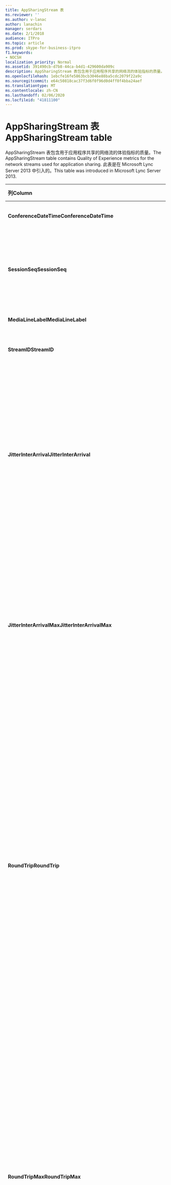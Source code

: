 ```yaml
---
title: AppSharingStream 表
ms.reviewer: ''
ms.author: v-lanac
author: lanachin
manager: serdars
ms.date: 2/1/2018
audience: ITPro
ms.topic: article
ms.prod: skype-for-business-itpro
f1.keywords:
- NOCSH
localization_priority: Normal
ms.assetid: 391490cb-d7b8-44ca-b4d1-429600da909c
description: AppSharingStream 表包含用于应用程序共享的网络流的体验指标的质量。 此表是在 Microsoft Lync Server 2013 中引入的。
ms.openlocfilehash: 1ebcfe16fe5863bcb3046e88ba5cdc2079f22a9c
ms.sourcegitcommit: e64c50818cac37f3d6f0f96d0d4ff0f4bba24aef
ms.translationtype: MT
ms.contentlocale: zh-CN
ms.lasthandoff: 02/06/2020
ms.locfileid: "41811100"
---
```

# <a name="appsharingstream-table"></a><span data-ttu-id="f3d5b-104">AppSharingStream 表</span><span class="sxs-lookup"><span data-stu-id="f3d5b-104">AppSharingStream table</span></span>
 
<span data-ttu-id="f3d5b-105">AppSharingStream 表包含用于应用程序共享的网络流的体验指标的质量。</span><span class="sxs-lookup"><span data-stu-id="f3d5b-105">The AppSharingStream table contains Quality of Experience metrics for the network streams used for application sharing.</span></span> <span data-ttu-id="f3d5b-106">此表是在 Microsoft Lync Server 2013 中引入的。</span><span class="sxs-lookup"><span data-stu-id="f3d5b-106">This table was introduced in Microsoft Lync Server 2013.</span></span>
  
|<span data-ttu-id="f3d5b-107">**列**</span><span class="sxs-lookup"><span data-stu-id="f3d5b-107">**Column**</span></span>|<span data-ttu-id="f3d5b-108">**数据类型**</span><span class="sxs-lookup"><span data-stu-id="f3d5b-108">**Data Type**</span></span>|<span data-ttu-id="f3d5b-109">**键/索引**</span><span class="sxs-lookup"><span data-stu-id="f3d5b-109">**Key/Index**</span></span>|<span data-ttu-id="f3d5b-110">**详细信息**</span><span class="sxs-lookup"><span data-stu-id="f3d5b-110">**Details**</span></span>|
|:-----|:-----|:-----|:-----|
|<span data-ttu-id="f3d5b-111">**ConferenceDateTime**</span><span class="sxs-lookup"><span data-stu-id="f3d5b-111">**ConferenceDateTime**</span></span> <br/> |<span data-ttu-id="f3d5b-112">从中</span><span class="sxs-lookup"><span data-stu-id="f3d5b-112">dateTime</span></span>  <br/> |<span data-ttu-id="f3d5b-113">主、外部</span><span class="sxs-lookup"><span data-stu-id="f3d5b-113">Primary, Foreign</span></span>  <br/> |<span data-ttu-id="f3d5b-114">会话开始的日期和时间。</span><span class="sxs-lookup"><span data-stu-id="f3d5b-114">Date and time that the session started.</span></span>  <br/> |
|<span data-ttu-id="f3d5b-115">**SessionSeq**</span><span class="sxs-lookup"><span data-stu-id="f3d5b-115">**SessionSeq**</span></span> <br/> |<span data-ttu-id="f3d5b-116">int</span><span class="sxs-lookup"><span data-stu-id="f3d5b-116">int</span></span>  <br/> |<span data-ttu-id="f3d5b-117">主、外部</span><span class="sxs-lookup"><span data-stu-id="f3d5b-117">Primary, Foreign</span></span>  <br/> |<span data-ttu-id="f3d5b-118">用于区分在同一日期和同一时间启动的会话的顺序标识符。</span><span class="sxs-lookup"><span data-stu-id="f3d5b-118">Sequential identifier used to distinguish between sessions that started on the same date and at the same time.</span></span>  <br/> |
|<span data-ttu-id="f3d5b-119">**MediaLineLabel**</span><span class="sxs-lookup"><span data-stu-id="f3d5b-119">**MediaLineLabel**</span></span> <br/> |<span data-ttu-id="f3d5b-120">tinyint</span><span class="sxs-lookup"><span data-stu-id="f3d5b-120">tinyint</span></span>  <br/> |<span data-ttu-id="f3d5b-121">主、外部</span><span class="sxs-lookup"><span data-stu-id="f3d5b-121">Primary, Foreign</span></span>  <br/> | <span data-ttu-id="f3d5b-122">请参阅[MediaLine 表](https://docs.microsoft.com/skypeforbusiness/schema-reference/quality-of-experience-qoe-database-schema/medialine-0)。</span><span class="sxs-lookup"><span data-stu-id="f3d5b-122">See [MediaLine Table](https://docs.microsoft.com/skypeforbusiness/schema-reference/quality-of-experience-qoe-database-schema/medialine-0).</span></span> <br/> |
|<span data-ttu-id="f3d5b-123">**StreamID**</span><span class="sxs-lookup"><span data-stu-id="f3d5b-123">**StreamID**</span></span> <br/> |<span data-ttu-id="f3d5b-124">int</span><span class="sxs-lookup"><span data-stu-id="f3d5b-124">int</span></span>  <br/> |<span data-ttu-id="f3d5b-125">Primary</span><span class="sxs-lookup"><span data-stu-id="f3d5b-125">Primary</span></span>  <br/> |<span data-ttu-id="f3d5b-126">应用程序共享流的唯一标识符。</span><span class="sxs-lookup"><span data-stu-id="f3d5b-126">Unique identifier of the application sharing stream.</span></span>  <br/> |
|<span data-ttu-id="f3d5b-127">**JitterInterArrival**</span><span class="sxs-lookup"><span data-stu-id="f3d5b-127">**JitterInterArrival**</span></span> <br/> |<span data-ttu-id="f3d5b-128">int</span><span class="sxs-lookup"><span data-stu-id="f3d5b-128">int</span></span>  <br/> ||<span data-ttu-id="f3d5b-p103">在 RTP 数据包到达之间检测到的平均抖动率。（抖动是针对呼叫的“不稳定性”的度量。）高抖动值通常是由拥塞或媒体服务器超载造成的，从而导致音频失真或丢失。</span><span class="sxs-lookup"><span data-stu-id="f3d5b-p103">Average jitter detected between RTP packet arrivals. (Jitter is a measure of the "shakiness" of a call.) High jitter values are typically caused by congestion or an overloaded media server, and result in distorted or lost audio.</span></span>  <br/> |
|<span data-ttu-id="f3d5b-131">**JitterInterArrivalMax**</span><span class="sxs-lookup"><span data-stu-id="f3d5b-131">**JitterInterArrivalMax**</span></span> <br/> |<span data-ttu-id="f3d5b-132">int</span><span class="sxs-lookup"><span data-stu-id="f3d5b-132">int</span></span>  <br/> ||<span data-ttu-id="f3d5b-133">在 RTP 数据包到达之间检测到最大抖动。</span><span class="sxs-lookup"><span data-stu-id="f3d5b-133">Maximum jitter detected between RTP packet arrivals.</span></span> <span data-ttu-id="f3d5b-134">（抖动是指通话的 "shakiness" 的衡量。）高抖动值通常由拥塞或过载的媒体服务器导致，并导致失真或丢失的音频。</span><span class="sxs-lookup"><span data-stu-id="f3d5b-134">(Jitter is a measure of the "shakiness" of a call.) High jitter values are typically caused by congestion or an overloaded media server, and result in distorted or lost audio.</span></span>  <br/> |
|<span data-ttu-id="f3d5b-135">**RoundTrip**</span><span class="sxs-lookup"><span data-stu-id="f3d5b-135">**RoundTrip**</span></span> <br/> |<span data-ttu-id="f3d5b-136">int</span><span class="sxs-lookup"><span data-stu-id="f3d5b-136">int</span></span>  <br/> ||<span data-ttu-id="f3d5b-p105">实时传输协议数据包来往于另一个终结点所需的平均时间量（以毫秒为单位）。来回行程的时间小于或等于 200 毫秒被视为质量可接受。</span><span class="sxs-lookup"><span data-stu-id="f3d5b-p105">Average amount of (in milliseconds) required for a Real-Time Transport Protocol packet to travel to another endpoint and then back. Round-trip times of 200 milliseconds or less are considered of acceptable quality.</span></span>  <br/> <span data-ttu-id="f3d5b-p106">高来回行程时间值可能是由国际呼叫路由、路由配置错误或媒体服务器超载造成的，从而导致双向实时音频对话存在问题。</span><span class="sxs-lookup"><span data-stu-id="f3d5b-p106">High round-trip values can be caused by international call routing; a routing misconfiguration; or an overloaded media server. High round-trip times result in difficulties with two-way, real-time audio conversations.</span></span>  <br/> |
|<span data-ttu-id="f3d5b-141">**RoundTripMax**</span><span class="sxs-lookup"><span data-stu-id="f3d5b-141">**RoundTripMax**</span></span> <br/> |<span data-ttu-id="f3d5b-142">int</span><span class="sxs-lookup"><span data-stu-id="f3d5b-142">int</span></span>  <br/> ||<span data-ttu-id="f3d5b-143">实时传输协议数据包传送到另一个终结点和后端所需的最大值（以毫秒为单位）。</span><span class="sxs-lookup"><span data-stu-id="f3d5b-143">Maximum amount of (in milliseconds) required for a Real-Time Transport Protocol packet to travel to another endpoint and then back.</span></span> <span data-ttu-id="f3d5b-144">来回行程的时间小于或等于 200 毫秒被视为质量可接受。</span><span class="sxs-lookup"><span data-stu-id="f3d5b-144">Round-trip times of 200 milliseconds or less are considered of acceptable quality.</span></span>  <br/> <span data-ttu-id="f3d5b-p108">高来回行程时间值可能是由国际呼叫路由、路由配置错误或媒体服务器超载造成的，从而导致双向实时音频对话存在问题。</span><span class="sxs-lookup"><span data-stu-id="f3d5b-p108">High round-trip values can be caused by international call routing; a routing misconfiguration; or an overloaded media server. High round-trip times result in difficulties with two-way, real-time audio conversations.</span></span>  <br/> |
|<span data-ttu-id="f3d5b-147">**PacketLossRate**</span><span class="sxs-lookup"><span data-stu-id="f3d5b-147">**PacketLossRate**</span></span> <br/> |<span data-ttu-id="f3d5b-148">float</span><span class="sxs-lookup"><span data-stu-id="f3d5b-148">float</span></span>  <br/> ||<span data-ttu-id="f3d5b-p109">平均实时传输协议 (RTP) 数据包丢失率。（当 RTP 数据包（一项用于在 Internet 中传输音频和视频的协议）无法到达其目标位置时，即发生数据包丢失。）高丢失率通常是由拥塞、带宽不足、无线拥塞/干扰或媒体服务器超载造成的。数据包丢失通常导致音频失真或丢失。</span><span class="sxs-lookup"><span data-stu-id="f3d5b-p109">Average rate of Real-Time Transport Protocol (RTP) packet loss. (Packet loss occurs when RTP packets, a protocol used for transmitting audio and video across the Internet, failed to reach their destination.) High loss rates are generally caused by congestion; lack of bandwidth; wireless congestion or interference; or an overloaded media server. Packet loss typically results in distorted or lost audio.</span></span>  <br/> |
|<span data-ttu-id="f3d5b-152">**PacketLossRateMax**</span><span class="sxs-lookup"><span data-stu-id="f3d5b-152">**PacketLossRateMax**</span></span> <br/> |<span data-ttu-id="f3d5b-153">float</span><span class="sxs-lookup"><span data-stu-id="f3d5b-153">float</span></span>  <br/> ||<span data-ttu-id="f3d5b-154">实时传输协议（RTP）数据包丢失的最大速率。</span><span class="sxs-lookup"><span data-stu-id="f3d5b-154">Maximum rate of Real-Time Transport Protocol (RTP) packet loss.</span></span> <span data-ttu-id="f3d5b-155">（当 RTP 数据包（用于在 Internet 上传输音频和视频的协议）无法访问目标时，将发生数据包丢失。）高损失率通常由拥塞引起;缺少带宽;无线拥挤或干扰;或重载的媒体服务器。</span><span class="sxs-lookup"><span data-stu-id="f3d5b-155">(Packet loss occurs when RTP packets, a protocol used for transmitting audio and video across the Internet, failed to reach their destination.) High loss rates are generally caused by congestion; lack of bandwidth; wireless congestion or interference; or an overloaded media server.</span></span> <span data-ttu-id="f3d5b-156">数据包丢失通常导致音频失真或丢失。</span><span class="sxs-lookup"><span data-stu-id="f3d5b-156">Packet loss typically results in distorted or lost audio.</span></span>  <br/> |
|<span data-ttu-id="f3d5b-157">**PacketUtilization**</span><span class="sxs-lookup"><span data-stu-id="f3d5b-157">**PacketUtilization**</span></span> <br/> |<span data-ttu-id="f3d5b-158">int</span><span class="sxs-lookup"><span data-stu-id="f3d5b-158">int</span></span>  <br/> ||<span data-ttu-id="f3d5b-159">发送的数据包数。</span><span class="sxs-lookup"><span data-stu-id="f3d5b-159">Number of packets sent.</span></span>  <br/> |
|<span data-ttu-id="f3d5b-160">**BandwidthEst**</span><span class="sxs-lookup"><span data-stu-id="f3d5b-160">**BandwidthEst**</span></span> <br/> |<span data-ttu-id="f3d5b-161">int</span><span class="sxs-lookup"><span data-stu-id="f3d5b-161">int</span></span>  <br/> ||<span data-ttu-id="f3d5b-162">在会话结束时可用的估计单向带宽。</span><span class="sxs-lookup"><span data-stu-id="f3d5b-162">Estimated one-way bandwidth available at the end of the session.</span></span> <span data-ttu-id="f3d5b-163">以位/秒为单位报告。</span><span class="sxs-lookup"><span data-stu-id="f3d5b-163">Reported in bits per second.</span></span>  <br/> |
|<span data-ttu-id="f3d5b-164">**AppSharingPayloadDescription**</span><span class="sxs-lookup"><span data-stu-id="f3d5b-164">**AppSharingPayloadDescription**</span></span> <br/> |<span data-ttu-id="f3d5b-165">int</span><span class="sxs-lookup"><span data-stu-id="f3d5b-165">int</span></span>  <br/> ||<span data-ttu-id="f3d5b-166">应用程序共享负载的说明。</span><span class="sxs-lookup"><span data-stu-id="f3d5b-166">Description of the application sharing payload.</span></span>  <br/> |
|<span data-ttu-id="f3d5b-167">**RelativeOneWayTotal**</span><span class="sxs-lookup"><span data-stu-id="f3d5b-167">**RelativeOneWayTotal**</span></span> <br/> |<span data-ttu-id="f3d5b-168">float</span><span class="sxs-lookup"><span data-stu-id="f3d5b-168">float</span></span>  <br/> ||<span data-ttu-id="f3d5b-169">单向延迟的总金额。</span><span class="sxs-lookup"><span data-stu-id="f3d5b-169">Total amount of one-way latency.</span></span> <span data-ttu-id="f3d5b-170">相对单向延迟测量客户端与服务器之间的延迟。</span><span class="sxs-lookup"><span data-stu-id="f3d5b-170">Relative one-way latency measures the delay between the client and the server.</span></span>  <br/> |
|<span data-ttu-id="f3d5b-171">**RelativeOneWayAverage**</span><span class="sxs-lookup"><span data-stu-id="f3d5b-171">**RelativeOneWayAverage**</span></span> <br/> |<span data-ttu-id="f3d5b-172">float</span><span class="sxs-lookup"><span data-stu-id="f3d5b-172">float</span></span>  <br/> ||<span data-ttu-id="f3d5b-173">单向延迟的平均量。</span><span class="sxs-lookup"><span data-stu-id="f3d5b-173">Average amount of one-way latency.</span></span> <span data-ttu-id="f3d5b-174">相对单向延迟测量客户端与服务器之间的延迟。</span><span class="sxs-lookup"><span data-stu-id="f3d5b-174">Relative one-way latency measures the delay between the client and the server.</span></span>  <br/> |
|<span data-ttu-id="f3d5b-175">**RelativeOneWayMax**</span><span class="sxs-lookup"><span data-stu-id="f3d5b-175">**RelativeOneWayMax**</span></span> <br/> |<span data-ttu-id="f3d5b-176">float</span><span class="sxs-lookup"><span data-stu-id="f3d5b-176">float</span></span>  <br/> ||<span data-ttu-id="f3d5b-177">单向延迟的最大值。</span><span class="sxs-lookup"><span data-stu-id="f3d5b-177">Maximum amount of one-way latency.</span></span> <span data-ttu-id="f3d5b-178">相对单向延迟测量客户端与服务器之间的延迟。</span><span class="sxs-lookup"><span data-stu-id="f3d5b-178">Relative one-way latency measures the delay between the client and the server.</span></span>  <br/> |
|<span data-ttu-id="f3d5b-179">**RelativeOneWayBurstOccurrences**</span><span class="sxs-lookup"><span data-stu-id="f3d5b-179">**RelativeOneWayBurstOccurrences**</span></span> <br/> |<span data-ttu-id="f3d5b-180">int</span><span class="sxs-lookup"><span data-stu-id="f3d5b-180">int</span></span>  <br/> ||<span data-ttu-id="f3d5b-181">总单向爆发次数。</span><span class="sxs-lookup"><span data-stu-id="f3d5b-181">Total one-way burst occurrences.</span></span> <span data-ttu-id="f3d5b-182">"Bursty" 传输是一种传输方式，其中的数据流与稳定流相反，数据流处于不可预知的突发流量。</span><span class="sxs-lookup"><span data-stu-id="f3d5b-182">A "bursty" transmission is a transmission where data flows in unpredictable bursts as opposed to a steady stream.</span></span> <span data-ttu-id="f3d5b-183">此指标测量客户端与服务器之间的数据流。</span><span class="sxs-lookup"><span data-stu-id="f3d5b-183">This metric measures data flow between the client and the server.</span></span>  <br/> |
|<span data-ttu-id="f3d5b-184">**RelativeOneWayBurstDensity**</span><span class="sxs-lookup"><span data-stu-id="f3d5b-184">**RelativeOneWayBurstDensity**</span></span> <br/> |<span data-ttu-id="f3d5b-185">float</span><span class="sxs-lookup"><span data-stu-id="f3d5b-185">float</span></span>  <br/> ||<span data-ttu-id="f3d5b-186">总单向脉冲密度。</span><span class="sxs-lookup"><span data-stu-id="f3d5b-186">Total one-way burst density.</span></span> <span data-ttu-id="f3d5b-187">"Bursty" 传输是一种传输方式，其中的数据流与稳定流相反，数据流处于不可预知的突发流量。</span><span class="sxs-lookup"><span data-stu-id="f3d5b-187">A "bursty" transmission is a transmission where data flows in unpredictable bursts as opposed to a steady stream.</span></span> <span data-ttu-id="f3d5b-188">此指标测量客户端与服务器之间的数据流。</span><span class="sxs-lookup"><span data-stu-id="f3d5b-188">This metric measures data flow between the client and the server.</span></span>  <br/> |
|<span data-ttu-id="f3d5b-189">**RelativeOneWayBurstDuration**</span><span class="sxs-lookup"><span data-stu-id="f3d5b-189">**RelativeOneWayBurstDuration**</span></span> <br/> |<span data-ttu-id="f3d5b-190">float</span><span class="sxs-lookup"><span data-stu-id="f3d5b-190">float</span></span>  <br/> ||<span data-ttu-id="f3d5b-191">总的单向脉冲持续时间。</span><span class="sxs-lookup"><span data-stu-id="f3d5b-191">Total one-way burst duration.</span></span> <span data-ttu-id="f3d5b-192">"Bursty" 传输是一种传输方式，其中的数据流与稳定流相反，数据流处于不可预知的突发流量。</span><span class="sxs-lookup"><span data-stu-id="f3d5b-192">A "bursty" transmission is a transmission where data flows in unpredictable bursts as opposed to a steady stream.</span></span> <span data-ttu-id="f3d5b-193">此指标测量客户端与服务器之间的数据流。</span><span class="sxs-lookup"><span data-stu-id="f3d5b-193">This metric measures data flow between the client and the server.</span></span>  <br/> |
|<span data-ttu-id="f3d5b-194">**RelativeOneWayGapOccurrences**</span><span class="sxs-lookup"><span data-stu-id="f3d5b-194">**RelativeOneWayGapOccurrences**</span></span> <br/> |<span data-ttu-id="f3d5b-195">int</span><span class="sxs-lookup"><span data-stu-id="f3d5b-195">int</span></span>  <br/> ||<span data-ttu-id="f3d5b-196">总的单向间隔发生次数。</span><span class="sxs-lookup"><span data-stu-id="f3d5b-196">Total one-way gap occurrences.</span></span> <span data-ttu-id="f3d5b-197">"Bursty" 传输是一种传输方式，其中的数据流与稳定流相反，其数据流可预料的猝发。间隙表示这些猝发之间的延迟。</span><span class="sxs-lookup"><span data-stu-id="f3d5b-197">A "bursty" transmission is a transmission where data flows in unpredictable bursts as opposed to a steady stream; gaps indicate delays between these bursts.</span></span> <span data-ttu-id="f3d5b-198">此指标测量客户端与服务器之间的数据流。</span><span class="sxs-lookup"><span data-stu-id="f3d5b-198">This metric measures data flow between the client and the server.</span></span>  <br/> |
|<span data-ttu-id="f3d5b-199">**RelativeOneWayGapDensity**</span><span class="sxs-lookup"><span data-stu-id="f3d5b-199">**RelativeOneWayGapDensity**</span></span> <br/> |<span data-ttu-id="f3d5b-200">float</span><span class="sxs-lookup"><span data-stu-id="f3d5b-200">float</span></span>  <br/> ||<span data-ttu-id="f3d5b-201">总单向间距密度。</span><span class="sxs-lookup"><span data-stu-id="f3d5b-201">Total one-way gap density.</span></span> <span data-ttu-id="f3d5b-202">"Bursty" 传输是一种传输方式，其中的数据流与稳定流相反，其数据流可预料的猝发。间隙表示这些猝发之间的延迟。</span><span class="sxs-lookup"><span data-stu-id="f3d5b-202">A "bursty" transmission is a transmission where data flows in unpredictable bursts as opposed to a steady stream; gaps indicate delays between these bursts.</span></span> <span data-ttu-id="f3d5b-203">此指标测量客户端与服务器之间的数据流。</span><span class="sxs-lookup"><span data-stu-id="f3d5b-203">This metric measures data flow between the client and the server.</span></span>  <br/> |
|<span data-ttu-id="f3d5b-204">**RelativeOneWayGapDuration**</span><span class="sxs-lookup"><span data-stu-id="f3d5b-204">**RelativeOneWayGapDuration**</span></span> <br/> |<span data-ttu-id="f3d5b-205">float</span><span class="sxs-lookup"><span data-stu-id="f3d5b-205">float</span></span>  <br/> ||<span data-ttu-id="f3d5b-206">总的单间隔持续时间。</span><span class="sxs-lookup"><span data-stu-id="f3d5b-206">Total one-way gap duration.</span></span> <span data-ttu-id="f3d5b-207">"Bursty" 传输是一种传输方式，其中的数据流与稳定流相反，其数据流可预料的猝发。间隙表示这些猝发之间的延迟。</span><span class="sxs-lookup"><span data-stu-id="f3d5b-207">A "bursty" transmission is a transmission where data flows in unpredictable bursts as opposed to a steady stream; gaps indicate delays between these bursts.</span></span> <span data-ttu-id="f3d5b-208">此指标测量客户端与服务器之间的数据流。</span><span class="sxs-lookup"><span data-stu-id="f3d5b-208">This metric measures data flow between the client and the server.</span></span>  <br/> |
|<span data-ttu-id="f3d5b-209">**ApplicationSharingType**</span><span class="sxs-lookup"><span data-stu-id="f3d5b-209">**ApplicationSharingType**</span></span> <br/> |<span data-ttu-id="f3d5b-210">varChar （256）</span><span class="sxs-lookup"><span data-stu-id="f3d5b-210">varChar(256)</span></span>  <br/> ||<span data-ttu-id="f3d5b-211">应用程序角色（共享者或查看者）和内容类型。</span><span class="sxs-lookup"><span data-stu-id="f3d5b-211">Application role (Sharer or Viewer) and content type.</span></span>  <br/> |
|<span data-ttu-id="f3d5b-212">**RDPTileProcessingLatencyTotal**</span><span class="sxs-lookup"><span data-stu-id="f3d5b-212">**RDPTileProcessingLatencyTotal**</span></span> <br/> |<span data-ttu-id="f3d5b-213">float</span><span class="sxs-lookup"><span data-stu-id="f3d5b-213">float</span></span>  <br/> ||<span data-ttu-id="f3d5b-214">远程桌面协议（RDP）磁贴的处理总时间。</span><span class="sxs-lookup"><span data-stu-id="f3d5b-214">Total processing time for remote desktop protocol (RDP) tiles.</span></span> <span data-ttu-id="f3d5b-215">较高的总计等于查看体验中较长的延迟。</span><span class="sxs-lookup"><span data-stu-id="f3d5b-215">A higher total equates to a longer delay in the viewing experience.</span></span>  <br/> |
|<span data-ttu-id="f3d5b-216">**RDPTileProcessingLatencyAverage**</span><span class="sxs-lookup"><span data-stu-id="f3d5b-216">**RDPTileProcessingLatencyAverage**</span></span> <br/> |<span data-ttu-id="f3d5b-217">float</span><span class="sxs-lookup"><span data-stu-id="f3d5b-217">float</span></span>  <br/> ||<span data-ttu-id="f3d5b-218">远程桌面协议（RDP）磁贴的平均处理时间。</span><span class="sxs-lookup"><span data-stu-id="f3d5b-218">Average processing time for remote desktop protocol (RDP) tiles.</span></span> <span data-ttu-id="f3d5b-219">较高的总计等于查看体验中较长的延迟。</span><span class="sxs-lookup"><span data-stu-id="f3d5b-219">A higher total equates to a longer delay in the viewing experience.</span></span>  <br/> |
|<span data-ttu-id="f3d5b-220">**RDPTileProcessingLatencyMax**</span><span class="sxs-lookup"><span data-stu-id="f3d5b-220">**RDPTileProcessingLatencyMax**</span></span> <br/> |<span data-ttu-id="f3d5b-221">float</span><span class="sxs-lookup"><span data-stu-id="f3d5b-221">float</span></span>  <br/> ||<span data-ttu-id="f3d5b-222">远程桌面协议（RDP）磁贴的最长处理时间。</span><span class="sxs-lookup"><span data-stu-id="f3d5b-222">Maximum processing time for remote desktop protocol (RDP) tiles.</span></span> <span data-ttu-id="f3d5b-223">较高的总计等于查看体验中较长的延迟。</span><span class="sxs-lookup"><span data-stu-id="f3d5b-223">A higher total equates to a longer delay in the viewing experience.</span></span>  <br/> |
|<span data-ttu-id="f3d5b-224">**RDPTileProcessingLatencyBurstOccurrences**</span><span class="sxs-lookup"><span data-stu-id="f3d5b-224">**RDPTileProcessingLatencyBurstOccurrences**</span></span> <br/> |<span data-ttu-id="f3d5b-225">int</span><span class="sxs-lookup"><span data-stu-id="f3d5b-225">int</span></span>  <br/> ||<span data-ttu-id="f3d5b-226">远程桌面协议（RDP）磁贴的处理时间内的爆发次数。</span><span class="sxs-lookup"><span data-stu-id="f3d5b-226">Burst occurrences in the processing time for remote desktop protocol (RDP) tiles.</span></span> <span data-ttu-id="f3d5b-227">"Bursty" 传输是一种传输方式，其中的数据流与稳定流相反，数据流处于不可预知的突发流量。</span><span class="sxs-lookup"><span data-stu-id="f3d5b-227">A "bursty" transmission is a transmission where data flows in unpredictable bursts as opposed to a steady stream.</span></span>  <br/> |
|<span data-ttu-id="f3d5b-228">**RDPTileProcessingLatencyBurstDensity**</span><span class="sxs-lookup"><span data-stu-id="f3d5b-228">**RDPTileProcessingLatencyBurstDensity**</span></span> <br/> |<span data-ttu-id="f3d5b-229">float</span><span class="sxs-lookup"><span data-stu-id="f3d5b-229">float</span></span>  <br/> ||<span data-ttu-id="f3d5b-230">远程桌面协议（RDP）磁贴的处理时间中的爆发密度。</span><span class="sxs-lookup"><span data-stu-id="f3d5b-230">Burst density in the processing time for remote desktop protocol (RDP) tiles.</span></span> <span data-ttu-id="f3d5b-231">"Bursty" 传输是一种传输方式，其中的数据流与稳定流相反，数据流处于不可预知的突发流量。</span><span class="sxs-lookup"><span data-stu-id="f3d5b-231">A "bursty" transmission is a transmission where data flows in unpredictable bursts as opposed to a steady stream.</span></span>  <br/> |
|<span data-ttu-id="f3d5b-232">**RDPTileProcessingLatencyBurstDuration**</span><span class="sxs-lookup"><span data-stu-id="f3d5b-232">**RDPTileProcessingLatencyBurstDuration**</span></span> <br/> |<span data-ttu-id="f3d5b-233">float</span><span class="sxs-lookup"><span data-stu-id="f3d5b-233">float</span></span>  <br/> ||<span data-ttu-id="f3d5b-234">远程桌面协议（RDP）磁贴的处理时间内的爆发持续时间。</span><span class="sxs-lookup"><span data-stu-id="f3d5b-234">Burst duration in the processing time for remote desktop protocol (RDP) tiles.</span></span> <span data-ttu-id="f3d5b-235">"Bursty" 传输是一种传输方式，其中的数据流与稳定流相反，数据流处于不可预知的突发流量。</span><span class="sxs-lookup"><span data-stu-id="f3d5b-235">A "bursty" transmission is a transmission where data flows in unpredictable bursts as opposed to a steady stream.</span></span>  <br/> |
|<span data-ttu-id="f3d5b-236">**RDPTileProcessingLatencyGapOccurrences**</span><span class="sxs-lookup"><span data-stu-id="f3d5b-236">**RDPTileProcessingLatencyGapOccurrences**</span></span> <br/> |<span data-ttu-id="f3d5b-237">int</span><span class="sxs-lookup"><span data-stu-id="f3d5b-237">int</span></span>  <br/> ||<span data-ttu-id="f3d5b-238">在远程桌面协议（RDP）磁贴的处理时间内出现间隙的情况。</span><span class="sxs-lookup"><span data-stu-id="f3d5b-238">Gap occurrences in the processing time for remote desktop protocol (RDP) tiles.</span></span>  <br/> |
|<span data-ttu-id="f3d5b-239">**RDPTileProcessingLatencyGapDensity**</span><span class="sxs-lookup"><span data-stu-id="f3d5b-239">**RDPTileProcessingLatencyGapDensity**</span></span> <br/> |<span data-ttu-id="f3d5b-240">float</span><span class="sxs-lookup"><span data-stu-id="f3d5b-240">float</span></span>  <br/> ||<span data-ttu-id="f3d5b-241">远程桌面协议（RDP）磁贴的处理时间方面的差距密度。</span><span class="sxs-lookup"><span data-stu-id="f3d5b-241">Gap density in the processing time for remote desktop protocol (RDP) tiles.</span></span> <span data-ttu-id="f3d5b-242">低间隙密度相当于更好的观看体验。</span><span class="sxs-lookup"><span data-stu-id="f3d5b-242">Low gap density equates to a better viewing experience.</span></span>  <br/> |
|<span data-ttu-id="f3d5b-243">**RDPTileProcessingLatencyGapDuration**</span><span class="sxs-lookup"><span data-stu-id="f3d5b-243">**RDPTileProcessingLatencyGapDuration**</span></span> <br/> |<span data-ttu-id="f3d5b-244">float</span><span class="sxs-lookup"><span data-stu-id="f3d5b-244">float</span></span>  <br/> ||<span data-ttu-id="f3d5b-245">远程桌面协议（RDP）磁贴的处理时间中的差距持续时间。</span><span class="sxs-lookup"><span data-stu-id="f3d5b-245">Gap duration in the processing time for remote desktop protocol (RDP) tiles.</span></span> <span data-ttu-id="f3d5b-246">短间隙持续时间等于更好的观看体验。</span><span class="sxs-lookup"><span data-stu-id="f3d5b-246">Short gap durations equate to a better viewing experience.</span></span>  <br/> |
|<span data-ttu-id="f3d5b-247">**CaptureTileRateTotal**</span><span class="sxs-lookup"><span data-stu-id="f3d5b-247">**CaptureTileRateTotal**</span></span> <br/> |<span data-ttu-id="f3d5b-248">float</span><span class="sxs-lookup"><span data-stu-id="f3d5b-248">float</span></span>  <br/> ||<span data-ttu-id="f3d5b-249">捕获的磁贴的总速率（以平铺/秒为单位）。</span><span class="sxs-lookup"><span data-stu-id="f3d5b-249">Total rate of captured tiles (in tiles per second).</span></span>  <br/> |
|<span data-ttu-id="f3d5b-250">**CaptureTileRateAverage**</span><span class="sxs-lookup"><span data-stu-id="f3d5b-250">**CaptureTileRateAverage**</span></span> <br/> |<span data-ttu-id="f3d5b-251">float</span><span class="sxs-lookup"><span data-stu-id="f3d5b-251">float</span></span>  <br/> ||<span data-ttu-id="f3d5b-252">捕获的图块的平均速率（以平铺/秒为单位）。</span><span class="sxs-lookup"><span data-stu-id="f3d5b-252">Average rate of captured tiles (in tiles per second).</span></span>  <br/> |
|<span data-ttu-id="f3d5b-253">**CaptureTileRateMax**</span><span class="sxs-lookup"><span data-stu-id="f3d5b-253">**CaptureTileRateMax**</span></span> <br/> |<span data-ttu-id="f3d5b-254">float</span><span class="sxs-lookup"><span data-stu-id="f3d5b-254">float</span></span>  <br/> ||<span data-ttu-id="f3d5b-255">捕获的磁贴的最大速率（以平铺/秒为单位）。</span><span class="sxs-lookup"><span data-stu-id="f3d5b-255">Maximum rate of captured tiles (in tiles per second).</span></span>  <br/> |
|<span data-ttu-id="f3d5b-256">**CaptureTileRateBurstOccurrences**</span><span class="sxs-lookup"><span data-stu-id="f3d5b-256">**CaptureTileRateBurstOccurrences**</span></span> <br/> |<span data-ttu-id="f3d5b-257">在 t</span><span class="sxs-lookup"><span data-stu-id="f3d5b-257">in t</span></span>  <br/> ||<span data-ttu-id="f3d5b-258">在捕获的磁贴（每秒的平铺）的速率中的爆发次数。</span><span class="sxs-lookup"><span data-stu-id="f3d5b-258">Burst occurrences in the rate of captured tiles (in tiles per second).</span></span>  <br/> |
|<span data-ttu-id="f3d5b-259">**CaptureTileRateBurstDensity**</span><span class="sxs-lookup"><span data-stu-id="f3d5b-259">**CaptureTileRateBurstDensity**</span></span> <br/> |<span data-ttu-id="f3d5b-260">float</span><span class="sxs-lookup"><span data-stu-id="f3d5b-260">float</span></span>  <br/> ||<span data-ttu-id="f3d5b-261">已捕获磁贴（以平铺/秒为单位）的速率的脉冲密度。</span><span class="sxs-lookup"><span data-stu-id="f3d5b-261">Burst density in the rate of captured tiles (in tiles per second).</span></span>  <br/> |
|<span data-ttu-id="f3d5b-262">**CaptureTileRateBurstDuration**</span><span class="sxs-lookup"><span data-stu-id="f3d5b-262">**CaptureTileRateBurstDuration**</span></span> <br/> |<span data-ttu-id="f3d5b-263">float</span><span class="sxs-lookup"><span data-stu-id="f3d5b-263">float</span></span>  <br/> ||<span data-ttu-id="f3d5b-264">以捕获的磁贴的速率（在每秒的平铺中）的爆发持续时间。</span><span class="sxs-lookup"><span data-stu-id="f3d5b-264">Burst duration in the rate of captured tiles (in tiles per second).</span></span>  <br/> |
|<span data-ttu-id="f3d5b-265">**CaptureTileRateGapOccurrences**</span><span class="sxs-lookup"><span data-stu-id="f3d5b-265">**CaptureTileRateGapOccurrences**</span></span> <br/> |<span data-ttu-id="f3d5b-266">int</span><span class="sxs-lookup"><span data-stu-id="f3d5b-266">int</span></span>  <br/> ||<span data-ttu-id="f3d5b-267">在捕获的磁贴（每秒平铺）的速率中的间隙发生次数。</span><span class="sxs-lookup"><span data-stu-id="f3d5b-267">Gap occurrences in the rate of captured tiles (in tiles per second).</span></span>  <br/> |
|<span data-ttu-id="f3d5b-268">**CaptureTileRateGapDensity**</span><span class="sxs-lookup"><span data-stu-id="f3d5b-268">**CaptureTileRateGapDensity**</span></span> <br/> |<span data-ttu-id="f3d5b-269">float</span><span class="sxs-lookup"><span data-stu-id="f3d5b-269">float</span></span>  <br/> ||<span data-ttu-id="f3d5b-270">在捕获的图块（每秒平铺）的速率中的间隙密度。</span><span class="sxs-lookup"><span data-stu-id="f3d5b-270">Gap density in the rate of captured tiles (in tiles per second).</span></span>  <br/> |
|<span data-ttu-id="f3d5b-271">**CaptureTileRateGapDuration**</span><span class="sxs-lookup"><span data-stu-id="f3d5b-271">**CaptureTileRateGapDuration**</span></span> <br/> |<span data-ttu-id="f3d5b-272">float</span><span class="sxs-lookup"><span data-stu-id="f3d5b-272">float</span></span>  <br/> ||<span data-ttu-id="f3d5b-273">以捕获的磁贴的速率（以平铺/秒为单位）为单位的间隙持续时间。</span><span class="sxs-lookup"><span data-stu-id="f3d5b-273">Gap duration in the rate of captured tiles (in tiles per second).</span></span>  <br/> |
|<span data-ttu-id="f3d5b-274">**SpoiledTilePercentTotal**</span><span class="sxs-lookup"><span data-stu-id="f3d5b-274">**SpoiledTilePercentTotal**</span></span> <br/> |<span data-ttu-id="f3d5b-275">float</span><span class="sxs-lookup"><span data-stu-id="f3d5b-275">float</span></span>  <br/> ||<span data-ttu-id="f3d5b-276">未到达查看器但已被新内容放弃和覆盖的内容的总百分比。</span><span class="sxs-lookup"><span data-stu-id="f3d5b-276">Total percentage of the content that did not reach the viewer but was instead discarded and overwritten by fresh content.</span></span>  <br/> |
|<span data-ttu-id="f3d5b-277">**SpoiledTilePercentAverage**</span><span class="sxs-lookup"><span data-stu-id="f3d5b-277">**SpoiledTilePercentAverage**</span></span> <br/> |<span data-ttu-id="f3d5b-278">float</span><span class="sxs-lookup"><span data-stu-id="f3d5b-278">float</span></span>  <br/> ||<span data-ttu-id="f3d5b-279">未到达查看器但已被新内容放弃和覆盖的内容的平均百分比。</span><span class="sxs-lookup"><span data-stu-id="f3d5b-279">Average percentage of the content that did not reach the viewer but was instead discarded and overwritten by fresh content.</span></span>  <br/> |
|<span data-ttu-id="f3d5b-280">**SpoiledTilePercentMax**</span><span class="sxs-lookup"><span data-stu-id="f3d5b-280">**SpoiledTilePercentMax**</span></span> <br/> |<span data-ttu-id="f3d5b-281">float</span><span class="sxs-lookup"><span data-stu-id="f3d5b-281">float</span></span>  <br/> ||<span data-ttu-id="f3d5b-282">未到达查看的内容的最大百分比，而是丢弃并被新内容覆盖。</span><span class="sxs-lookup"><span data-stu-id="f3d5b-282">Maximum percentage of the content that did not reach the viewer but was instead discarded and overwritten by fresh content.</span></span>  <br/> |
|<span data-ttu-id="f3d5b-283">**SpoiledTilePercentBurstOccurrences**</span><span class="sxs-lookup"><span data-stu-id="f3d5b-283">**SpoiledTilePercentBurstOccurrences**</span></span> <br/> |<span data-ttu-id="f3d5b-284">int</span><span class="sxs-lookup"><span data-stu-id="f3d5b-284">int</span></span>  <br/> ||<span data-ttu-id="f3d5b-285">未到达查看器但已被新内容放弃和覆盖的内容的突发事件发生。</span><span class="sxs-lookup"><span data-stu-id="f3d5b-285">Burst occurrences for the content that did not reach the viewer but was instead discarded and overwritten by fresh content.</span></span>  <br/> |
|<span data-ttu-id="f3d5b-286">**SpoiledTilePercentBurstDensity**</span><span class="sxs-lookup"><span data-stu-id="f3d5b-286">**SpoiledTilePercentBurstDensity**</span></span> <br/> |<span data-ttu-id="f3d5b-287">float</span><span class="sxs-lookup"><span data-stu-id="f3d5b-287">float</span></span>  <br/> ||<span data-ttu-id="f3d5b-288">未到达查看器的内容的爆发密度，但已被新内容放弃和覆盖。</span><span class="sxs-lookup"><span data-stu-id="f3d5b-288">Burst density for the content that did not reach the viewer but was instead discarded and overwritten by fresh content.</span></span>  <br/> |
|<span data-ttu-id="f3d5b-289">**SpoiledTilePercentBurstDuration**</span><span class="sxs-lookup"><span data-stu-id="f3d5b-289">**SpoiledTilePercentBurstDuration**</span></span> <br/> |<span data-ttu-id="f3d5b-290">float</span><span class="sxs-lookup"><span data-stu-id="f3d5b-290">float</span></span>  <br/> ||<span data-ttu-id="f3d5b-291">未到达查看器的内容的爆发期，而是丢弃并被新内容覆盖。</span><span class="sxs-lookup"><span data-stu-id="f3d5b-291">Burst duration for the content that did not reach the viewer but was instead discarded and overwritten by fresh content.</span></span>  <br/> |
|<span data-ttu-id="f3d5b-292">**SpoiledTilePercentGapOccurrences**</span><span class="sxs-lookup"><span data-stu-id="f3d5b-292">**SpoiledTilePercentGapOccurrences**</span></span> <br/> |<span data-ttu-id="f3d5b-293">int</span><span class="sxs-lookup"><span data-stu-id="f3d5b-293">int</span></span>  <br/> ||<span data-ttu-id="f3d5b-294">未到达查看器的内容的间隙出现次数，但已被新内容放弃和覆盖。</span><span class="sxs-lookup"><span data-stu-id="f3d5b-294">Gap occurrences for the content that did not reach the viewer but was instead discarded and overwritten by fresh content.</span></span>  <br/> |
|<span data-ttu-id="f3d5b-295">**SpoiledTilePercentGapDensity**</span><span class="sxs-lookup"><span data-stu-id="f3d5b-295">**SpoiledTilePercentGapDensity**</span></span> <br/> |<span data-ttu-id="f3d5b-296">float</span><span class="sxs-lookup"><span data-stu-id="f3d5b-296">float</span></span>  <br/> ||<span data-ttu-id="f3d5b-297">未到达查看器但已被新内容放弃和覆盖的内容的差距密度。</span><span class="sxs-lookup"><span data-stu-id="f3d5b-297">Gap density for the content that did not reach the viewer but was instead discarded and overwritten by fresh content.</span></span>  <br/> |
|<span data-ttu-id="f3d5b-298">**SpoiledTilePercentGapDuration**</span><span class="sxs-lookup"><span data-stu-id="f3d5b-298">**SpoiledTilePercentGapDuration**</span></span> <br/> |<span data-ttu-id="f3d5b-299">float</span><span class="sxs-lookup"><span data-stu-id="f3d5b-299">float</span></span>  <br/> ||<span data-ttu-id="f3d5b-300">未到达查看器的内容的间距持续时间，但已被新内容放弃和覆盖。</span><span class="sxs-lookup"><span data-stu-id="f3d5b-300">Gap duration for the content that did not reach the viewer but was instead discarded and overwritten by fresh content.</span></span>  <br/> |
|<span data-ttu-id="f3d5b-301">**ScrapingFrameRateTotal**</span><span class="sxs-lookup"><span data-stu-id="f3d5b-301">**ScrapingFrameRateTotal**</span></span> <br/> |<span data-ttu-id="f3d5b-302">float</span><span class="sxs-lookup"><span data-stu-id="f3d5b-302">float</span></span>  <br/> ||<span data-ttu-id="f3d5b-303">从图形源 scraped 的总帧数。</span><span class="sxs-lookup"><span data-stu-id="f3d5b-303">Total number of frames scraped from the graphics source.</span></span>  <br/> |
|<span data-ttu-id="f3d5b-304">**ScrapingFrameRateAverage**</span><span class="sxs-lookup"><span data-stu-id="f3d5b-304">**ScrapingFrameRateAverage**</span></span> <br/> |<span data-ttu-id="f3d5b-305">float</span><span class="sxs-lookup"><span data-stu-id="f3d5b-305">float</span></span>  <br/> ||<span data-ttu-id="f3d5b-306">从图形源 scraped 的平均帧数。</span><span class="sxs-lookup"><span data-stu-id="f3d5b-306">Average number of frames scraped from the graphics source.</span></span>  <br/> |
|<span data-ttu-id="f3d5b-307">**ScrapingFrameRateMax**</span><span class="sxs-lookup"><span data-stu-id="f3d5b-307">**ScrapingFrameRateMax**</span></span> <br/> |<span data-ttu-id="f3d5b-308">float</span><span class="sxs-lookup"><span data-stu-id="f3d5b-308">float</span></span>  <br/> ||<span data-ttu-id="f3d5b-309">从图形源 scraped 的最大帧数。</span><span class="sxs-lookup"><span data-stu-id="f3d5b-309">Maximum number of frames scraped from the graphics source.</span></span>  <br/> |
|<span data-ttu-id="f3d5b-310">**ScrapingFrameRateBurstOccurrences**</span><span class="sxs-lookup"><span data-stu-id="f3d5b-310">**ScrapingFrameRateBurstOccurrences**</span></span> <br/> |<span data-ttu-id="f3d5b-311">int</span><span class="sxs-lookup"><span data-stu-id="f3d5b-311">int</span></span>  <br/> ||<span data-ttu-id="f3d5b-312">帧 scraped 中的爆发出现在图形源中。</span><span class="sxs-lookup"><span data-stu-id="f3d5b-312">Burst occurrences in the frames scraped from the graphics source.</span></span>  <br/> |
|<span data-ttu-id="f3d5b-313">**ScrapingFrameRateBurstDensity**</span><span class="sxs-lookup"><span data-stu-id="f3d5b-313">**ScrapingFrameRateBurstDensity**</span></span> <br/> |<span data-ttu-id="f3d5b-314">float</span><span class="sxs-lookup"><span data-stu-id="f3d5b-314">float</span></span>  <br/> ||<span data-ttu-id="f3d5b-315">来自图形源的帧 scraped 中的脉冲密度。</span><span class="sxs-lookup"><span data-stu-id="f3d5b-315">Burst density in the frames scraped from the graphics source.</span></span>  <br/> |
|<span data-ttu-id="f3d5b-316">**ScrapingFrameRateBurstDuration**</span><span class="sxs-lookup"><span data-stu-id="f3d5b-316">**ScrapingFrameRateBurstDuration**</span></span> <br/> |<span data-ttu-id="f3d5b-317">float</span><span class="sxs-lookup"><span data-stu-id="f3d5b-317">float</span></span>  <br/> ||<span data-ttu-id="f3d5b-318">帧 scraped 中的爆发持续时间（来自图形源）。</span><span class="sxs-lookup"><span data-stu-id="f3d5b-318">Burst duration in the frames scraped from the graphics source.</span></span>  <br/> |
|<span data-ttu-id="f3d5b-319">**ScrapingFrameRateGapOccurrences**</span><span class="sxs-lookup"><span data-stu-id="f3d5b-319">**ScrapingFrameRateGapOccurrences**</span></span> <br/> |<span data-ttu-id="f3d5b-320">int</span><span class="sxs-lookup"><span data-stu-id="f3d5b-320">int</span></span>  <br/> ||<span data-ttu-id="f3d5b-321">从图形源 scraped 的帧中的间隙出现次数。</span><span class="sxs-lookup"><span data-stu-id="f3d5b-321">Gap occurrences in the frames scraped from the graphics source.</span></span>  <br/> |
|<span data-ttu-id="f3d5b-322">**ScrapingFrameRateGapDensity**</span><span class="sxs-lookup"><span data-stu-id="f3d5b-322">**ScrapingFrameRateGapDensity**</span></span> <br/> |<span data-ttu-id="f3d5b-323">float</span><span class="sxs-lookup"><span data-stu-id="f3d5b-323">float</span></span>  <br/> ||<span data-ttu-id="f3d5b-324">从图形源 scraped 的帧中的间隙密度。</span><span class="sxs-lookup"><span data-stu-id="f3d5b-324">Gap density in the frames scraped from the graphics source.</span></span>  <br/> |
|<span data-ttu-id="f3d5b-325">**ScrapingFrameRateGapDuration**</span><span class="sxs-lookup"><span data-stu-id="f3d5b-325">**ScrapingFrameRateGapDuration**</span></span> <br/> |<span data-ttu-id="f3d5b-326">float</span><span class="sxs-lookup"><span data-stu-id="f3d5b-326">float</span></span>  <br/> ||<span data-ttu-id="f3d5b-327">帧 scraped 中的间距持续时间从图形源开始。</span><span class="sxs-lookup"><span data-stu-id="f3d5b-327">Gap duration in the frames scraped from the graphics source.</span></span>  <br/> |
|<span data-ttu-id="f3d5b-328">**IncomingTileRateTotal**</span><span class="sxs-lookup"><span data-stu-id="f3d5b-328">**IncomingTileRateTotal**</span></span> <br/> |<span data-ttu-id="f3d5b-329">float</span><span class="sxs-lookup"><span data-stu-id="f3d5b-329">float</span></span>  <br/> ||<span data-ttu-id="f3d5b-330">由查看器接收的传入帧速率总数。</span><span class="sxs-lookup"><span data-stu-id="f3d5b-330">Total incoming frame rate as received by the viewer.</span></span>  <br/> |
|<span data-ttu-id="f3d5b-331">**IncomingTileRateAverage**</span><span class="sxs-lookup"><span data-stu-id="f3d5b-331">**IncomingTileRateAverage**</span></span> <br/> |<span data-ttu-id="f3d5b-332">float</span><span class="sxs-lookup"><span data-stu-id="f3d5b-332">float</span></span>  <br/> ||<span data-ttu-id="f3d5b-333">查看器接收的平均传入帧速率。</span><span class="sxs-lookup"><span data-stu-id="f3d5b-333">Average incoming frame rate as received by the viewer.</span></span>  <br/> |
|<span data-ttu-id="f3d5b-334">**IncomingTileRateMax**</span><span class="sxs-lookup"><span data-stu-id="f3d5b-334">**IncomingTileRateMax**</span></span> <br/> |<span data-ttu-id="f3d5b-335">float</span><span class="sxs-lookup"><span data-stu-id="f3d5b-335">float</span></span>  <br/> ||<span data-ttu-id="f3d5b-336">查看器接收到的最大传入磁贴速度。</span><span class="sxs-lookup"><span data-stu-id="f3d5b-336">Maximum incoming tile rate as received by the viewer.</span></span>  <br/> |
|<span data-ttu-id="f3d5b-337">**IncomingTileRateBurstOccurrences**</span><span class="sxs-lookup"><span data-stu-id="f3d5b-337">**IncomingTileRateBurstOccurrences**</span></span> <br/> |<span data-ttu-id="f3d5b-338">int</span><span class="sxs-lookup"><span data-stu-id="f3d5b-338">int</span></span>  <br/> ||<span data-ttu-id="f3d5b-339">由查看器接收的传入磁贴速率中的爆发次数。</span><span class="sxs-lookup"><span data-stu-id="f3d5b-339">Burst occurrences in the incoming tile rate as received by the viewer.</span></span>  <br/> |
|<span data-ttu-id="f3d5b-340">**IncomingTileRateBurstDensity**</span><span class="sxs-lookup"><span data-stu-id="f3d5b-340">**IncomingTileRateBurstDensity**</span></span> <br/> |<span data-ttu-id="f3d5b-341">float</span><span class="sxs-lookup"><span data-stu-id="f3d5b-341">float</span></span>  <br/> ||<span data-ttu-id="f3d5b-342">由查看器接收的传入磁贴速率中的脉冲密度。</span><span class="sxs-lookup"><span data-stu-id="f3d5b-342">Burst density in the incoming tile rate as received by the viewer.</span></span>  <br/> |
|<span data-ttu-id="f3d5b-343">**IncomingTileRateBurstDuration**</span><span class="sxs-lookup"><span data-stu-id="f3d5b-343">**IncomingTileRateBurstDuration**</span></span> <br/> |<span data-ttu-id="f3d5b-344">float</span><span class="sxs-lookup"><span data-stu-id="f3d5b-344">float</span></span>  <br/> ||<span data-ttu-id="f3d5b-345">由查看器接收的传入磁贴速率中的脉冲持续时间。</span><span class="sxs-lookup"><span data-stu-id="f3d5b-345">Burst duration in the incoming tile rate as received by the viewer.</span></span>  <br/> |
|<span data-ttu-id="f3d5b-346">**IncomingTileRateGapOccurrences**</span><span class="sxs-lookup"><span data-stu-id="f3d5b-346">**IncomingTileRateGapOccurrences**</span></span> <br/> |<span data-ttu-id="f3d5b-347">int</span><span class="sxs-lookup"><span data-stu-id="f3d5b-347">int</span></span>  <br/> ||<span data-ttu-id="f3d5b-348">由查看器接收的传入磁贴速率中的间隙出现次数。</span><span class="sxs-lookup"><span data-stu-id="f3d5b-348">Gap occurrences in the incoming tile rate as received by the viewer.</span></span>  <br/> |
|<span data-ttu-id="f3d5b-349">**IncomingTileRateGapDensity**</span><span class="sxs-lookup"><span data-stu-id="f3d5b-349">**IncomingTileRateGapDensity**</span></span> <br/> |<span data-ttu-id="f3d5b-350">float</span><span class="sxs-lookup"><span data-stu-id="f3d5b-350">float</span></span>  <br/> ||<span data-ttu-id="f3d5b-351">由查看器接收的传入磁贴费率中的间隙密度。</span><span class="sxs-lookup"><span data-stu-id="f3d5b-351">Gap density in the incoming tile rate as received by the viewer.</span></span>  <br/> |
|<span data-ttu-id="f3d5b-352">**IncomingTileRateGapDuration**</span><span class="sxs-lookup"><span data-stu-id="f3d5b-352">**IncomingTileRateGapDuration**</span></span> <br/> |<span data-ttu-id="f3d5b-353">float</span><span class="sxs-lookup"><span data-stu-id="f3d5b-353">float</span></span>  <br/> ||<span data-ttu-id="f3d5b-354">由查看器接收的传入磁贴速率中的间隙持续时间。</span><span class="sxs-lookup"><span data-stu-id="f3d5b-354">Gap duration in the incoming tile rate as received by the viewer.</span></span>  <br/> |
|<span data-ttu-id="f3d5b-355">**IncomingFrameRateTotal**</span><span class="sxs-lookup"><span data-stu-id="f3d5b-355">**IncomingFrameRateTotal**</span></span> <br/> |<span data-ttu-id="f3d5b-356">float</span><span class="sxs-lookup"><span data-stu-id="f3d5b-356">float</span></span>  <br/> ||<span data-ttu-id="f3d5b-357">由查看器接收的传入帧速率总数。</span><span class="sxs-lookup"><span data-stu-id="f3d5b-357">Total incoming frame rate as received by the viewer.</span></span>  <br/> |
|<span data-ttu-id="f3d5b-358">**IncomingFrameRateAverage**</span><span class="sxs-lookup"><span data-stu-id="f3d5b-358">**IncomingFrameRateAverage**</span></span> <br/> |<span data-ttu-id="f3d5b-359">float</span><span class="sxs-lookup"><span data-stu-id="f3d5b-359">float</span></span>  <br/> ||<span data-ttu-id="f3d5b-360">查看器接收的平均传入帧速率。</span><span class="sxs-lookup"><span data-stu-id="f3d5b-360">Average incoming frame rate as received by the viewer.</span></span>  <br/> |
|<span data-ttu-id="f3d5b-361">**IncomingFrameRateMax**</span><span class="sxs-lookup"><span data-stu-id="f3d5b-361">**IncomingFrameRateMax**</span></span> <br/> |<span data-ttu-id="f3d5b-362">float</span><span class="sxs-lookup"><span data-stu-id="f3d5b-362">float</span></span>  <br/> ||<span data-ttu-id="f3d5b-363">查看器接收到的最大传入帧速率。</span><span class="sxs-lookup"><span data-stu-id="f3d5b-363">Maximum incoming frame rate as received by the viewer.</span></span>  <br/> |
|<span data-ttu-id="f3d5b-364">**IncomingFrameRateBurstOccurrences**</span><span class="sxs-lookup"><span data-stu-id="f3d5b-364">**IncomingFrameRateBurstOccurrences**</span></span> <br/> |<span data-ttu-id="f3d5b-365">int</span><span class="sxs-lookup"><span data-stu-id="f3d5b-365">int</span></span>  <br/> ||<span data-ttu-id="f3d5b-366">由查看器接收的传入帧速率中的爆发次数。</span><span class="sxs-lookup"><span data-stu-id="f3d5b-366">Burst occurrences in the incoming frame rate as received by the viewer.</span></span>  <br/> |
|<span data-ttu-id="f3d5b-367">**IncomingFrameRateBurstDensity**</span><span class="sxs-lookup"><span data-stu-id="f3d5b-367">**IncomingFrameRateBurstDensity**</span></span> <br/> |<span data-ttu-id="f3d5b-368">float</span><span class="sxs-lookup"><span data-stu-id="f3d5b-368">float</span></span>  <br/> ||<span data-ttu-id="f3d5b-369">查看器接收的传入帧速率中的脉冲密度。</span><span class="sxs-lookup"><span data-stu-id="f3d5b-369">Burst density in the incoming frame rate as received by the viewer.</span></span>  <br/> |
|<span data-ttu-id="f3d5b-370">**IncomingFrameRateBurstDuration**</span><span class="sxs-lookup"><span data-stu-id="f3d5b-370">**IncomingFrameRateBurstDuration**</span></span> <br/> |<span data-ttu-id="f3d5b-371">float</span><span class="sxs-lookup"><span data-stu-id="f3d5b-371">float</span></span>  <br/> ||<span data-ttu-id="f3d5b-372">按浏览器接收的传入帧速率中的爆发持续时间。</span><span class="sxs-lookup"><span data-stu-id="f3d5b-372">Burst duration in the incoming frame rate as received by the viewer.</span></span>  <br/> |
|<span data-ttu-id="f3d5b-373">**IncomingFrameRateGapOccurrences**</span><span class="sxs-lookup"><span data-stu-id="f3d5b-373">**IncomingFrameRateGapOccurrences**</span></span> <br/> |<span data-ttu-id="f3d5b-374">int</span><span class="sxs-lookup"><span data-stu-id="f3d5b-374">int</span></span>  <br/> ||<span data-ttu-id="f3d5b-375">由查看器接收的传入帧速率中的间隙出现次数。</span><span class="sxs-lookup"><span data-stu-id="f3d5b-375">Gap occurrences in the incoming frame rate as received by the viewer.</span></span>  <br/> |
|<span data-ttu-id="f3d5b-376">**IncomingFrameRateGapDensity**</span><span class="sxs-lookup"><span data-stu-id="f3d5b-376">**IncomingFrameRateGapDensity**</span></span> <br/> |<span data-ttu-id="f3d5b-377">float</span><span class="sxs-lookup"><span data-stu-id="f3d5b-377">float</span></span>  <br/> ||<span data-ttu-id="f3d5b-378">查看器接收的传入帧速率中的间隙密度。</span><span class="sxs-lookup"><span data-stu-id="f3d5b-378">Gap density in the incoming frame rate as received by the viewer.</span></span>  <br/> |
|<span data-ttu-id="f3d5b-379">**IncomingFrameRateDuration**</span><span class="sxs-lookup"><span data-stu-id="f3d5b-379">**IncomingFrameRateDuration**</span></span> <br/> |<span data-ttu-id="f3d5b-380">float</span><span class="sxs-lookup"><span data-stu-id="f3d5b-380">float</span></span>  <br/> ||<span data-ttu-id="f3d5b-381">按查看器接收的传入帧速率中的间隙持续时间。</span><span class="sxs-lookup"><span data-stu-id="f3d5b-381">Gap duration in the incoming frame rate as received by the viewer.</span></span>  <br/> |
|<span data-ttu-id="f3d5b-382">**OutgoingTileRateTotal**</span><span class="sxs-lookup"><span data-stu-id="f3d5b-382">**OutgoingTileRateTotal**</span></span> <br/> |<span data-ttu-id="f3d5b-383">float</span><span class="sxs-lookup"><span data-stu-id="f3d5b-383">float</span></span>  <br/> ||<span data-ttu-id="f3d5b-384">发件人的传出磁贴总费率。</span><span class="sxs-lookup"><span data-stu-id="f3d5b-384">Total outgoing tile rate for the sender.</span></span>  <br/> |
|<span data-ttu-id="f3d5b-385">**OutgoingTileRateAverage**</span><span class="sxs-lookup"><span data-stu-id="f3d5b-385">**OutgoingTileRateAverage**</span></span> <br/> |<span data-ttu-id="f3d5b-386">float</span><span class="sxs-lookup"><span data-stu-id="f3d5b-386">float</span></span>  <br/> ||<span data-ttu-id="f3d5b-387">发件人的平均传出磁贴速率。</span><span class="sxs-lookup"><span data-stu-id="f3d5b-387">Average outgoing tile rate for the sender.</span></span>  <br/> |
|<span data-ttu-id="f3d5b-388">**OutgoingTileRateMax**</span><span class="sxs-lookup"><span data-stu-id="f3d5b-388">**OutgoingTileRateMax**</span></span> <br/> |<span data-ttu-id="f3d5b-389">float</span><span class="sxs-lookup"><span data-stu-id="f3d5b-389">float</span></span>  <br/> ||<span data-ttu-id="f3d5b-390">发件人的最大传出磁贴费率。</span><span class="sxs-lookup"><span data-stu-id="f3d5b-390">Maximum outgoing tile rate for the sender.</span></span>  <br/> |
|<span data-ttu-id="f3d5b-391">**OutgoingTileRateBurstOccurrences**</span><span class="sxs-lookup"><span data-stu-id="f3d5b-391">**OutgoingTileRateBurstOccurrences**</span></span> <br/> |<span data-ttu-id="f3d5b-392">int</span><span class="sxs-lookup"><span data-stu-id="f3d5b-392">int</span></span>  <br/> ||<span data-ttu-id="f3d5b-393">发件人的传出磁贴速率中的爆发次数。</span><span class="sxs-lookup"><span data-stu-id="f3d5b-393">Burst occurrences in the outgoing tile rate for the sender.</span></span>  <br/> |
|<span data-ttu-id="f3d5b-394">**OutgoingTileRateBurstDensity**</span><span class="sxs-lookup"><span data-stu-id="f3d5b-394">**OutgoingTileRateBurstDensity**</span></span> <br/> |<span data-ttu-id="f3d5b-395">float</span><span class="sxs-lookup"><span data-stu-id="f3d5b-395">float</span></span>  <br/> ||<span data-ttu-id="f3d5b-396">发件人的传出磁贴费率的脉冲密度。</span><span class="sxs-lookup"><span data-stu-id="f3d5b-396">Burst density in the outgoing tile rate for the sender.</span></span>  <br/> |
|<span data-ttu-id="f3d5b-397">**OutgoingTileRateBurstDuration**</span><span class="sxs-lookup"><span data-stu-id="f3d5b-397">**OutgoingTileRateBurstDuration**</span></span> <br/> |<span data-ttu-id="f3d5b-398">float</span><span class="sxs-lookup"><span data-stu-id="f3d5b-398">float</span></span>  <br/> ||<span data-ttu-id="f3d5b-399">发件人的传出磁贴费率的爆发持续时间。</span><span class="sxs-lookup"><span data-stu-id="f3d5b-399">Burst duration in the outgoing tile rate for the sender.</span></span>  <br/> |
|<span data-ttu-id="f3d5b-400">**OutgoingTileRateGapOccurrences**</span><span class="sxs-lookup"><span data-stu-id="f3d5b-400">**OutgoingTileRateGapOccurrences**</span></span> <br/> |<span data-ttu-id="f3d5b-401">int</span><span class="sxs-lookup"><span data-stu-id="f3d5b-401">int</span></span>  <br/> ||<span data-ttu-id="f3d5b-402">发件人的传出磁贴费率中的间隙发生次数。</span><span class="sxs-lookup"><span data-stu-id="f3d5b-402">Gap occurrences in the outgoing tile rate for the sender.</span></span>  <br/> |
|<span data-ttu-id="f3d5b-403">**OutgoingTileRateGapDensity**</span><span class="sxs-lookup"><span data-stu-id="f3d5b-403">**OutgoingTileRateGapDensity**</span></span> <br/> |<span data-ttu-id="f3d5b-404">float</span><span class="sxs-lookup"><span data-stu-id="f3d5b-404">float</span></span>  <br/> ||<span data-ttu-id="f3d5b-405">发件人的传出磁贴费率的差距密度。</span><span class="sxs-lookup"><span data-stu-id="f3d5b-405">Gap density in the outgoing tile rate for the sender.</span></span>  <br/> |
|<span data-ttu-id="f3d5b-406">**OutgoingTileRateGapDuration**</span><span class="sxs-lookup"><span data-stu-id="f3d5b-406">**OutgoingTileRateGapDuration**</span></span> <br/> |<span data-ttu-id="f3d5b-407">float</span><span class="sxs-lookup"><span data-stu-id="f3d5b-407">float</span></span>  <br/> ||<span data-ttu-id="f3d5b-408">发件人的传出磁贴费率的差距持续时间。</span><span class="sxs-lookup"><span data-stu-id="f3d5b-408">Gap duration in the outgoing tile rate for the sender.</span></span>  <br/> |
|<span data-ttu-id="f3d5b-409">**OutgoingFrameRateTotal**</span><span class="sxs-lookup"><span data-stu-id="f3d5b-409">**OutgoingFrameRateTotal**</span></span> <br/> |<span data-ttu-id="f3d5b-410">float</span><span class="sxs-lookup"><span data-stu-id="f3d5b-410">float</span></span>  <br/> ||<span data-ttu-id="f3d5b-411">发件人的传出帧费率总数。</span><span class="sxs-lookup"><span data-stu-id="f3d5b-411">Total outgoing frame rate for the sender.</span></span>  <br/> |
|<span data-ttu-id="f3d5b-412">**OutgoingFrameRateAverage**</span><span class="sxs-lookup"><span data-stu-id="f3d5b-412">**OutgoingFrameRateAverage**</span></span> <br/> |<span data-ttu-id="f3d5b-413">float</span><span class="sxs-lookup"><span data-stu-id="f3d5b-413">float</span></span>  <br/> ||<span data-ttu-id="f3d5b-414">发件人的平均传出帧速率。</span><span class="sxs-lookup"><span data-stu-id="f3d5b-414">average outgoing frame rate for the sender.</span></span>  <br/> |
|<span data-ttu-id="f3d5b-415">**OutgoingFrameRateMax**</span><span class="sxs-lookup"><span data-stu-id="f3d5b-415">**OutgoingFrameRateMax**</span></span> <br/> |<span data-ttu-id="f3d5b-416">float</span><span class="sxs-lookup"><span data-stu-id="f3d5b-416">float</span></span>  <br/> ||<span data-ttu-id="f3d5b-417">发件人的最大传出帧速率。</span><span class="sxs-lookup"><span data-stu-id="f3d5b-417">Maximum outgoing frame rate for the sender.</span></span>  <br/> |
|<span data-ttu-id="f3d5b-418">**OutgoingFrameRateBurstOccurrences**</span><span class="sxs-lookup"><span data-stu-id="f3d5b-418">**OutgoingFrameRateBurstOccurrences**</span></span> <br/> |<span data-ttu-id="f3d5b-419">int</span><span class="sxs-lookup"><span data-stu-id="f3d5b-419">int</span></span>  <br/> ||<span data-ttu-id="f3d5b-420">发件人的传出帧费率中出现爆发。</span><span class="sxs-lookup"><span data-stu-id="f3d5b-420">Burst occurrences in the outgoing frame rate for the sender.</span></span>  <br/> |
|<span data-ttu-id="f3d5b-421">**OutgoingFrameRateBurstDensity**</span><span class="sxs-lookup"><span data-stu-id="f3d5b-421">**OutgoingFrameRateBurstDensity**</span></span> <br/> |<span data-ttu-id="f3d5b-422">float</span><span class="sxs-lookup"><span data-stu-id="f3d5b-422">float</span></span>  <br/> ||<span data-ttu-id="f3d5b-423">发件人的传出帧费率的脉冲密度。</span><span class="sxs-lookup"><span data-stu-id="f3d5b-423">Burst density in the outgoing frame rate for the sender.</span></span>  <br/> |
|<span data-ttu-id="f3d5b-424">**OutgoingFrameRateBurstDuration**</span><span class="sxs-lookup"><span data-stu-id="f3d5b-424">**OutgoingFrameRateBurstDuration**</span></span> <br/> |<span data-ttu-id="f3d5b-425">float</span><span class="sxs-lookup"><span data-stu-id="f3d5b-425">float</span></span>  <br/> ||<span data-ttu-id="f3d5b-426">发件人的传出帧费率中的爆发持续时间。</span><span class="sxs-lookup"><span data-stu-id="f3d5b-426">Burst duration in the outgoing frame rate for the sender.</span></span>  <br/> |
|<span data-ttu-id="f3d5b-427">**OutgoingFrameRateGapOccurrences**</span><span class="sxs-lookup"><span data-stu-id="f3d5b-427">**OutgoingFrameRateGapOccurrences**</span></span> <br/> |<span data-ttu-id="f3d5b-428">int</span><span class="sxs-lookup"><span data-stu-id="f3d5b-428">int</span></span>  <br/> ||<span data-ttu-id="f3d5b-429">发件人的传出帧费率中的间隙出现次数。</span><span class="sxs-lookup"><span data-stu-id="f3d5b-429">Gap occurrences in the outgoing frame rate for the sender.</span></span>  <br/> |
|<span data-ttu-id="f3d5b-430">**OutgoingFrameRateGapDensity**</span><span class="sxs-lookup"><span data-stu-id="f3d5b-430">**OutgoingFrameRateGapDensity**</span></span> <br/> |<span data-ttu-id="f3d5b-431">float</span><span class="sxs-lookup"><span data-stu-id="f3d5b-431">float</span></span>  <br/> ||<span data-ttu-id="f3d5b-432">发件人的传出帧费率中的间隙密度。</span><span class="sxs-lookup"><span data-stu-id="f3d5b-432">Gap density in the outgoing frame rate for the sender.</span></span>  <br/> |
|<span data-ttu-id="f3d5b-433">**OutgoingFrameRateGapDuration**</span><span class="sxs-lookup"><span data-stu-id="f3d5b-433">**OutgoingFrameRateGapDuration**</span></span> <br/> |<span data-ttu-id="f3d5b-434">float</span><span class="sxs-lookup"><span data-stu-id="f3d5b-434">float</span></span>  <br/> ||<span data-ttu-id="f3d5b-435">发件人的传出帧费率中的差距持续时间。</span><span class="sxs-lookup"><span data-stu-id="f3d5b-435">Gap duration in the outgoing frame rate for the sender.</span></span>  <br/> |
|<span data-ttu-id="f3d5b-436">**AverageRectangleHeight**</span><span class="sxs-lookup"><span data-stu-id="f3d5b-436">**AverageRectangleHeight**</span></span> <br/> |<span data-ttu-id="f3d5b-437">int</span><span class="sxs-lookup"><span data-stu-id="f3d5b-437">int</span></span>  <br/> ||<span data-ttu-id="f3d5b-438">平均视频分辨率高度（以像素为单位）。</span><span class="sxs-lookup"><span data-stu-id="f3d5b-438">Average video resolution height, in pixels.</span></span>  <br/> |
|<span data-ttu-id="f3d5b-439">**AverageRectangleWidth**</span><span class="sxs-lookup"><span data-stu-id="f3d5b-439">**AverageRectangleWidth**</span></span> <br/> |<span data-ttu-id="f3d5b-440">int</span><span class="sxs-lookup"><span data-stu-id="f3d5b-440">int</span></span>  <br/> ||<span data-ttu-id="f3d5b-441">平均视频分辨率宽度（以像素为单位）。</span><span class="sxs-lookup"><span data-stu-id="f3d5b-441">Average video resolution width, in pixels.</span></span>  <br/> |
|<span data-ttu-id="f3d5b-442">**封**</span><span class="sxs-lookup"><span data-stu-id="f3d5b-442">**Inbound**</span></span> <br/> |<span data-ttu-id="f3d5b-443">bit</span><span class="sxs-lookup"><span data-stu-id="f3d5b-443">bit</span></span>  <br/> ||<span data-ttu-id="f3d5b-444">入站传输的平均帧速率（以每秒帧数为单位）。</span><span class="sxs-lookup"><span data-stu-id="f3d5b-444">Average frame rate (in frames per second) for inbound transmissions.</span></span>  <br/> |
|<span data-ttu-id="f3d5b-445">**出站**</span><span class="sxs-lookup"><span data-stu-id="f3d5b-445">**Outbound**</span></span> <br/> |<span data-ttu-id="f3d5b-446">bit</span><span class="sxs-lookup"><span data-stu-id="f3d5b-446">bit</span></span>  <br/> ||<span data-ttu-id="f3d5b-447">出站传输的平均帧速率（以每秒帧数为单位）。</span><span class="sxs-lookup"><span data-stu-id="f3d5b-447">Average frame rate (in frames per second) for outbound transmissions.</span></span>  <br/> |
|<span data-ttu-id="f3d5b-448">**SenderIsCallerPAI**</span><span class="sxs-lookup"><span data-stu-id="f3d5b-448">**SenderIsCallerPAI**</span></span> <br/> |<span data-ttu-id="f3d5b-449">bit</span><span class="sxs-lookup"><span data-stu-id="f3d5b-449">bit</span></span>  <br/> ||<span data-ttu-id="f3d5b-450">1表示流方向来自调用方的调用方。</span><span class="sxs-lookup"><span data-stu-id="f3d5b-450">1 means the stream direction is from the caller to callee.</span></span>  <br/> <span data-ttu-id="f3d5b-451">0表示流方向来自被调用方的调用方。</span><span class="sxs-lookup"><span data-stu-id="f3d5b-451">0 means the stream direction is from the callee to the caller.</span></span>  <br/> |
   

